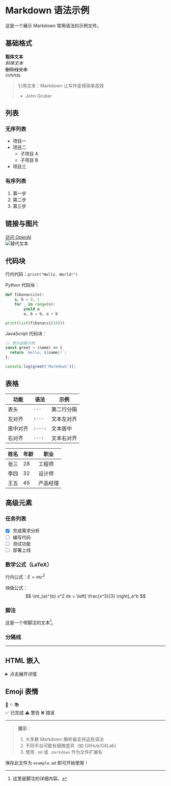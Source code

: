 # Markdown 语法示例

这是一个展示 Markdown 常用语法的示例文件。

## 基础格式

**粗体文本**  
*斜体文本*  
~~删除线文本~~  
`行内代码`  

> 引用文本：Markdown 让写作变得简单高效
> - John Gruber

## 列表

### 无序列表
- 项目一
- 项目二
  - 子项目 A
  - 子项目 B
- 项目三

### 有序列表
1. 第一步
2. 第二步
3. 第三步

## 链接与图片

[访问 OpenAI](https://openai.com)  
![替代文本](https://via.placeholder.com/150 "占位图")

## 代码块

行内代码：`print("Hello, World!")`

Python 代码块：
```python
def fibonacci(n):
    a, b = 0, 1
    for _ in range(n):
        yield a
        a, b = b, a + b

print(list(fibonacci(10)))
```

JavaScript 代码块：
```javascript
// 箭头函数示例
const greet = (name) => {
  return `Hello, ${name}!`;
};

console.log(greet('Markdown'));
```

## 表格

| 功能         | 语法          | 示例       |
|--------------|---------------|------------|
| 表头         | `---`         | 第二行分隔 |
| 左对齐       | `:---`        | 文本左对齐 |
| 居中对齐     | `:---:`       | 文本居中   |
| 右对齐       | `---:`        | 文本右对齐 |

| 姓名       | 年龄 | 职业       |
|------------|------|------------|
| 张三       | 28   | 工程师     |
| 李四       | 32   | 设计师     |
| 王五       | 45   | 产品经理   |

## 高级元素

### 任务列表
- [x] 完成需求分析
- [ ] 编写代码
- [ ] 测试功能
- [ ] 部署上线

### 数学公式（LaTeX）
行内公式：$E = mc^2$

块级公式：
$$
\int_{a}^{b} x^2 dx = \left[ \frac{x^3}{3} \right]_a^b
$$

### 脚注
这是一个带脚注的文本[^1]。

[^1]: 这里是脚注的详细内容。

### 分隔线
---

## HTML 嵌入
<details>
<summary>点击展开详情</summary>
这里是被折叠的内容，支持 HTML 混合使用
</details>

## Emoji 表情
:rocket: :sparkles: :books:  
✅ 已完成 ⚠️ 警告 ❌ 错误

---

> **提示**：  
> 1. 大多数 Markdown 解析器支持这些语法  
> 2. 不同平台可能有细微差异（如 GitHub/GitLab）  
> 3. 使用 `.md` 或 `.markdown` 作为文件扩展名

保存此文件为 `example.md` 即可开始使用！